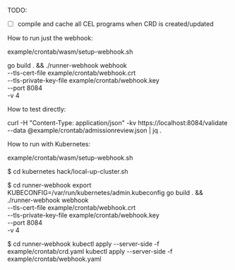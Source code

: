 TODO:

- [ ] compile and cache all CEL programs when CRD is created/updated

How to run just the webhook:

example/crontab/wasm/setup-webhook.sh

go build . && ./runner-webhook webhook \
  --tls-cert-file example/crontab/webhook.crt \
  --tls-private-key-file example/crontab/webhook.key \
  --port 8084 \
  -v 4

How to test directly:

curl -H "Content-Type: application/json" -kv https://localhost:8084/validate --data @example/crontab/admissionreview.json | jq .

How to run with Kubernetes:

example/crontab/wasm/setup-webhook.sh

$ cd kubernetes
hack/local-up-cluster.sh

$ cd runner-webhook
export KUBECONFIG=/var/run/kubernetes/admin.kubeconfig
go build . && ./runner-webhook webhook \
  --tls-cert-file example/crontab/webhook.crt \
  --tls-private-key-file example/crontab/webhook.key \
  --port 8084 \
  -v 4
  
$ cd runner-webhook
kubectl apply --server-side -f example/crontab/crd.yaml
kubectl apply --server-side -f example/crontab/webhook.yaml

